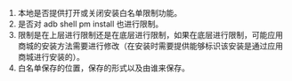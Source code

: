 1. 本地是否提供打开或关闭安装白名单限制功能。
2. 是否对 adb shell pm install 也进行限制。
3. 限制是在上层进行限制还是在底层进行限制，如果在底层进行限制，可能应用商城的安装方法需要进行修改（在安装时需要提供能够标识该安装是通过应用商城进行安装的）。
4. 白名单保存的位置，保存的形式以及由谁来保存。